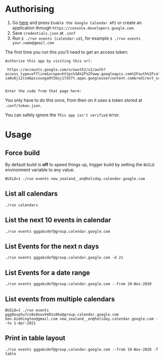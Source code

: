 # Authorising

1. Go [here](https://developers.google.com/calendar/quickstart/nodejs) and press `Enable the Google Calendar API` or create an application through `https://console.developers.google.com`.
1. Save `credentials.json` at `.conf`
1. Run `$ ./run events [calendar-id]`, for example `$ ./run events your.name@gmail.com`

The first time you run this you'll need to get an access token:

```
Authorize this app by visiting this url:

 https://accounts.google.com/o/oauth2/v2/auth?access_type=offline&scope=https%3A%2F%2Fwww.googleapis.com%2Fauth%2Fcalendar.readonly&response_type=code&client_id=815400332127-ia0u6ji2ccm6psiouega9t5boj1l937t.apps.googleusercontent.com&redirect_uri=urn%3Aietf%3Awg%3Aoauth%3A2.0%3Aoob


Enter the code from that page here:

```

You only have to do this once, from then on it uses a token stored at `.conf/token.json`.

You can safely ignore the `This app isn't verified` error.

# Usage

## Force build

By default build is **off** to speed things up, trigger build by setting the `BUILD` environment variable to any value:

```
BUILD=1 ./run events new_zealand__en@holiday.calendar.google.com
```

## List all calendars

```
./run calendars
```

## List the next 10 events in calendar

```
./run events gggabcdef@group.calendar.google.com
```

## List Events for the next n days

```
./run events gggabcdef@group.calendar.google.com -d 21
```

## List Events for a date range

```
./run events gggabcdef@group.calendar.google.com --from 19-Nov-2020
```

## List events from multiple calendars

```
BUILD=1 ./run events ggg0ovp5u7co8s0oav9401v0ko@group.calendar.google.com ben.biddington@gmail.com new_zealand__en@holiday.calendar.google.com --to 1-Apr-2021
```

## Print in table layout

```
./run events gggabcdef@group.calendar.google.com --from 19-Nov-2020 -f table
```